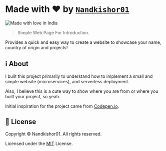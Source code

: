 # Made with ❤️ by [`Nandkishor01`](https://github.com/Nandkishor01)

![Made with love in India](https://madewithlove.now.sh/in?heart=true)

> Simple Web Page For Introduction.

Provides a quick and easy way to create a website to showcase your name, country of origin and projects!

## :information_source:	 About

I built this project primarily to understand how to implement a small and simple website (microservices), and serverless deployment.

Also, I believe this is a cute way to show where you are from or where you built your project, so yeah.

Initial inspiration for the project came from [Codepen.io](https://codepen.io/naveenjetty/pen/eBVdez). 


## 📜 License

Copyright © Nandkishor01. All rights reserved.

Licensed under the [MIT](LICENSE) License.
